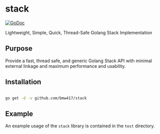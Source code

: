 # stack
[![GoDoc](https://pkg.go.dev/github.com/bmw417/stack?status.png)](https://pkg.go.dev/github.com/bmw417/stack)

Lightweight, Simple, Quick, Thread-Safe Golang Stack Implementation


## Purpose

Provide a fast, thread safe, and generic Golang Stack API with minimal external linkage
and maximum performance and usability.


## Installation

``` bash

go get -d -v github.com/bmw417/stack

```

## Example

An example usage of the `stack` library is contained in the `test` directory.
